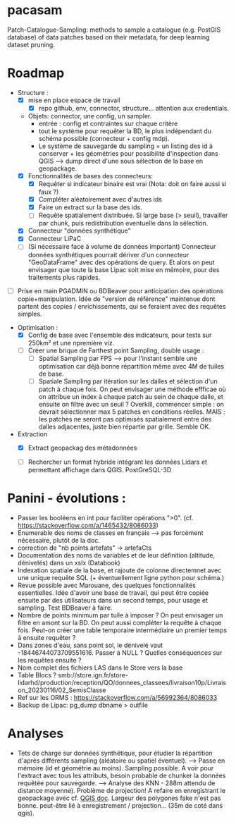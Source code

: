 # pacasam
Patch-Catalogue-Sampling: methods to sample a catalogue (e.g. PostGIS database) of data patches based on their metadata, for deep learning dataset pruning.


# Roadmap

- Structure :
    - [X] mise en place espace de travail
        - [X] repo github, env, connector, structure... attention aux credentials.
    - Objets: connector, une config, un sampler. 
        - entrée : config et contraintes sur chaque critère
        - tout le système pour requêter la BD, le plus indépendant du schéma possible (connecteur + config mdp).
        - Le système de sauvegarde du sampling = un listing des id à conserver + les géométries pour possibilité d'inspection dans QGIS --> dump direct d'une sous sélection de la base en geopackage.
    - [X] Fonctionnalités de bases des connecteurs:
        - [X] Requêter si indicateur binaire est vrai (Nota: doit on faire aussi si faux ?)
        - [X] Compléter aléatoirement avec d'autres ids
        - [X] Faire un extract sur la base des ids.
        - [ ] Requête spatialement distribuée. Si large base (> seuil), travailler par chunk, puis redistribution eventuelle dans la sélection.
    - [X] Connecteur "données synthétique"
    - [X] Connecteur LiPaC
    - [ ] (Si nécessaire face à volume de données important) Connecteur données synthétiques pourrait dériver d'un connecteur "GeoDataFrame" avec des opérations de query. Et alors on peut envisager que toute la base Lipac soit mise en mémoire, pour des traitements plus rapides.

- [ ] Prise en main PGADMIN ou BDBeaver pour anticipation des opérations copie+manipulation. Idée de "version de référence" maintenue dont partent des copies / enrichissements, qui se feraient avec des requêtes simples.
- Optimisation : 
    - [X] Config de base avec l'ensemble des indicateurs, pour tests sur 250km² et une npremière viz. 
    - [ ] Créer une brique de Farthest point Sampling, double usage : 
        - [ ] Spatial Sampling par FPS --> pour l'instant semble une optimisation car déjà bonne répartition même avec 4M de tuiles de base.
        - [ ] Spatiale Sampling par itération sur les dalles et sélection d'un patch à chaque fois. On peut envisager une méthode effficae où on attribue un index à chaque patch au sein de chaque dalle, et ensuite on filtre avec un seuil ? Overkill, commencer simple : on devrait sélectionner max 5 patches en conditions réelles. MAIS : les patches ne seront pas optimisés spatialement entre des dalles adjacentes, juste bien répartie par grille. Semble OK.
- Extraction
    - [X] Extract geopackag des métadonnées
    - [ ] Rechercher un format hybride intégrant les données Lidars et permettant affichage dans QGIS. PostGreSQL-3D


# Panini - évolutions :
- Passer les booléens en int pour faciliter opérations ">0". (cf. https://stackoverflow.com/a/1465432/8086033)
- Enumerable des noms de classes en français --> pas forcément nécessaire, plutôt de la doc.
- correction de "nb points artefats" -> artefaCts
- Documentation des noms de variables et de leur définition (altitude, dénivelés) dans un xslx (Databook)
- Indexation spatiale de la base, et rajoute de colonne directemnet avec une unique requête SQL (+ éventuellement ligne python pour schéma.)
- Revue possible avec Marouane, des quelques fonctionnalités essentielles. Idée d'avoir une base de travail, qui peut être copiée ensuite par des utilisateurs dans un second temps, pour usage et sampling. Test BDBeaver à faire.
- Nombre de points minimum par tuile à imposer ? On peut envisager un filtre en amont sur la BD. On peut aussi compléter la requête à chaque fois. Peut-on créer une table temporaire intermédiaire un premier temps à ensuite requêter ?
- Dans zones d'eau, sans point sol, le dénivelé vaut -18446744073709551616. Passer à NULL ? Quelles conséquences sur les requêtes ensuite ?
- Nom complet des fichiers LAS dans le Store vers la base
- Table Blocs ?
smb://store.ign.fr/store-lidarhd/production/reception/QO/donnees_classees/livraison10p/Livraison_20230116/02_SemisClasse
- Ref sur les ORMS : https://stackoverflow.com/a/56992364/8086033
- Backup de Lipac:  pg_dump dbname > outfile


# Analyses 
- Tets de charge sur données synthétique, pour étudier la répartition d'après différents sampling (aléatoire ou spatiel éventuel).
    --> Passe en mémoire (id et géométrie au moins). Sampling possible. A voir pour l'extract avec tous les attributs, besoin probable de chunker la données requêtée pour sauvegarde. 
    --> Analyse des KNN - 288m attendu de distance moyenne). Problème de projection! A refaire en enregistrant le geopackage avec cf. [QGIS doc](https://docs.qgis.org/3.22/en/docs/user_manual/processing_algs/qgis/vectoranalysis.html#nearest-neighbour-analysis). Largeur des polygones fake n'est pas bonne. peut-être lié à enregistrement / projection... (35m de coté dans qgis).